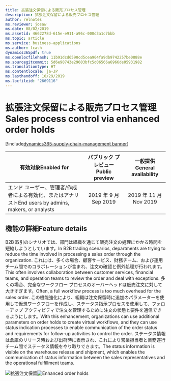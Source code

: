 ```yaml
---
title: 拡張注文保留による販売プロセス管理
description: 拡張注文保留による販売プロセス管理
author: relnotes
ms.reviewer: josaw
ms.date: 08/02/2019
ms.assetid: 4662278d-615e-e911-a96c-000d3a1c7bbb
ms.topic: article
ms.service: business-applications
ms.author: lcash
dynamics365pdf: true
ms.openlocfilehash: 11b91dcd6590cd5cea904fa9db9742257be0888e
ms.sourcegitcommit: 5d6e90743e29603bfc5d06566a6966de05931982
ms.translationtype: HT
ms.contentlocale: ja-JP
ms.lasthandoff: 10/29/2019
ms.locfileid: "2669116"
---
```

# <a name="sales-process-control-via-enhanced-order-holds"></a><span data-ttu-id="4ea5d-103">拡張注文保留による販売プロセス管理</span><span class="sxs-lookup"><span data-stu-id="4ea5d-103">Sales process control via enhanced order holds</span></span>
[!include[dynamics365-supply-chain-management banner](../includes/dynamics365-supply-chain-management.md)]

| <span data-ttu-id="4ea5d-104">有効対象</span><span class="sxs-lookup"><span data-stu-id="4ea5d-104">Enabled for</span></span>    |  <span data-ttu-id="4ea5d-105">パブリック プレビュー</span><span class="sxs-lookup"><span data-stu-id="4ea5d-105">Public preview</span></span> | <span data-ttu-id="4ea5d-106">一般提供</span><span class="sxs-lookup"><span data-stu-id="4ea5d-106">General availability</span></span> | 
| ---------- | :----------: |:----------: |
|<span data-ttu-id="4ea5d-107">エンド ユーザー、管理者/作成者による有効化、またはアナリスト</span><span class="sxs-lookup"><span data-stu-id="4ea5d-107">End users by admins, makers, or analysts</span></span>|<span data-ttu-id="4ea5d-108">2019 年 9 月</span><span class="sxs-lookup"><span data-stu-id="4ea5d-108">Sep 2019</span></span>| <span data-ttu-id="4ea5d-109">2019 年 11 月</span><span class="sxs-lookup"><span data-stu-id="4ea5d-109">Nov 2019</span></span>|






## <a name="feature-details"></a><span data-ttu-id="4ea5d-110">機能の詳細</span><span class="sxs-lookup"><span data-stu-id="4ea5d-110">Feature details</span></span>
<!--feature detail start -->
<span data-ttu-id="4ea5d-111">B2B 取引のシナリオでは、部門は組織を通じて販売注文の処理にかかる時間を短縮しようとしています。</span><span class="sxs-lookup"><span data-stu-id="4ea5d-111">In B2B trading scenarios, departments are trying to reduce the time involved in processing a sales order through the organization.</span></span> <span data-ttu-id="4ea5d-112">これには、多くの場合、顧客サービス、財務チーム、および運用チーム間でのコラボレーションが含まれ、注文の確認と例外処理が行われます。</span><span class="sxs-lookup"><span data-stu-id="4ea5d-112">This often involves collaboration between customer services, financial teams, and operation teams to review the order and deal with exceptions.</span></span> <span data-ttu-id="4ea5d-113">多くの場合、完全なワークフロー プロセスのオーバーヘッドは販売注文に対して大きすぎます。</span><span class="sxs-lookup"><span data-stu-id="4ea5d-113">Often, a full workflow process is too much overhead for the sales order.</span></span> <span data-ttu-id="4ea5d-114">この機能強化により、組織は注文保留時に追加のパラメーターを使用して仮想ワークフローを作成し、ステータス指示プロセスを使用して、フォローアップ アクティビティで注文を管理するために注文の状態と要件を通信できるようにします。</span><span class="sxs-lookup"><span data-stu-id="4ea5d-114">With this enhancement, organizations can use additional parameters on order holds to create virtual workflows, and they can use status indication processes to enable communication of the order status and requirements for follow-up activities to control the order.</span></span> <span data-ttu-id="4ea5d-115">ステータス情報は倉庫のリリース時および出荷時に表示され、これにより営業担当者と業務遂行チーム間でステータス情報をやり取りできます。</span><span class="sxs-lookup"><span data-stu-id="4ea5d-115">The status information is visible on the warehouse release and shipment, which enables the communication of status information between the sales representatives and the operational fulfillment teams.</span></span> 

<span data-ttu-id="4ea5d-116">![拡張注文保留](media/sales-process-control-via-enhanced-order-holds-1.png "拡張注文保留")</span><span class="sxs-lookup"><span data-stu-id="4ea5d-116">![Enhanced order holds](media/sales-process-control-via-enhanced-order-holds-1.png "Enhanced order holds")</span></span>
<!--feature detail end -->









